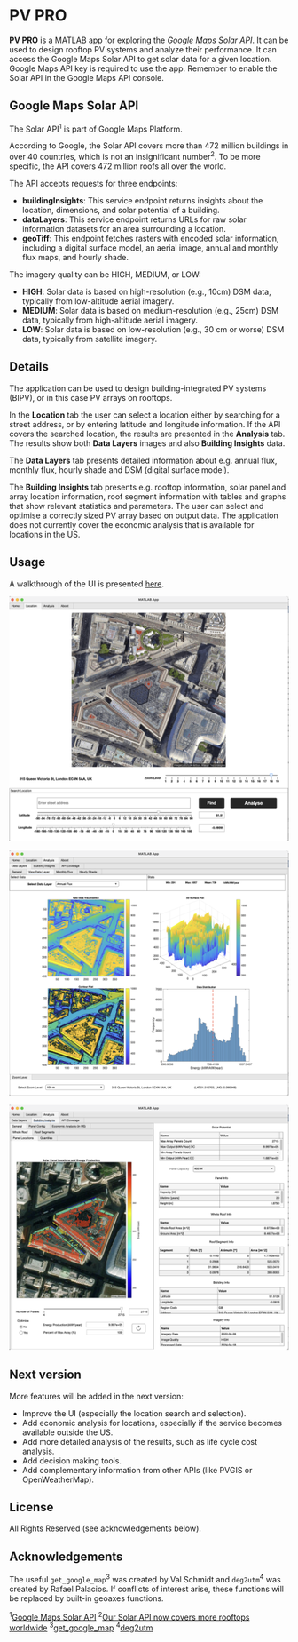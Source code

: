 # PV PRO

**PV PRO** is a MATLAB app for exploring the _Google Maps Solar API_. It can be used to design rooftop PV systems and analyze their performance. It can access the Google Maps Solar API to get solar data for a given location. Google Maps API key is required to use the app. Remember to enable the Solar API in the Google Maps API console.

## Google Maps Solar API

The Solar API<sup>1</sup> is part of Google Maps Platform.

According to Google, the Solar API covers more than 472 million buildings in over 40 countries, which is not an insignificant number<sup>2</sup>. To be more specific, the API covers 472 million roofs all over the world.

The API accepts requests for three endpoints:

- **buildingInsights**: This service endpoint returns insights about the location, dimensions, and solar potential of a building.
- **dataLayers**: This service endpoint returns URLs for raw solar information datasets for an area surrounding a location.
- **geoTiff**: This endpoint fetches rasters with encoded solar information, including a digital surface model, an aerial image, annual and monthly flux
  maps, and hourly shade.

The imagery quality can be HIGH, MEDIUM, or LOW:

- **HIGH**: Solar data is based on high-resolution (e.g., 10cm) DSM data, typically from low-altitude aerial imagery.
- **MEDIUM**: Solar data is based on medium-resolution (e.g., 25cm) DSM data, typically from high-altitude aerial imagery.
- **LOW**: Solar data is based on low-resolution (e.g., 30 cm or worse) DSM data, typically from satellite imagery.

## Details

The application can be used to design building-integrated PV systems (BIPV), or in this case PV arrays on rooftops.

In the **Location** tab the user can select a location either by searching for a street address, or by entering latitude and longitude information. If the API
covers the searched location, the results are presented in the **Analysis** tab. The results show both **Data Layers** images and also **Building Insights** data.

The **Data Layers** tab presents detailed information about e.g. annual flux, monthly flux, hourly shade and DSM (digital surface model).

The **Building Insights** tab presents e.g. rooftop information, solar panel and array location information, roof segment information with tables and graphs that show
relevant statistics and parameters. The user can select and optimise a correctly sized PV array based on output data. The application does not currently cover
the economic analysis that is available for locations in the US.

## Usage

A walkthrough of the UI is presented [here](https://youtu.be/wjwdsyG0Hx0).

![Search](./imgs/location_search.png)

![DL - Annual Flux](./imgs/annual_flux.png)

![BI - Panel Locations](./imgs/panel_locations.png)

## Next version

More features will be added in the next version:

- Improve the UI (especially the location search and selection).
- Add economic analysis for locations, especially if the service becomes available outside the US.
- Add more detailed analysis of the results, such as life cycle cost analysis.
- Add decision making tools.
- Add complementary information from other APIs (like PVGIS or OpenWeatherMap).

## License

All Rights Reserved (see acknowledgements below).

## Acknowledgements

The useful `get_google_map`<sup>3</sup> was created by Val Schmidt and `deg2utm`<sup>4</sup> was created by Rafael Palacios. If conflicts of interest arise, these functions will be replaced by built-in geoaxes functions.

<sup>1</sup>[Google Maps Solar API](https://developers.google.com/maps/documentation/solar)
<sup>2</sup>[Our Solar API now covers more rooftops worldwide](https://cloud.google.com/blog/products/maps-platform/our-solar-api-now-covers-more-rooftops-worldwide)
<sup>3</sup>[get_google_map](https://se.mathworks.com/matlabcentral/fileexchange/24113-get_google_map?s_tid=FX_rc1_behav)
<sup>4</sup>[deg2utm](https://se.mathworks.com/matlabcentral/fileexchange/10915-deg2utm)
